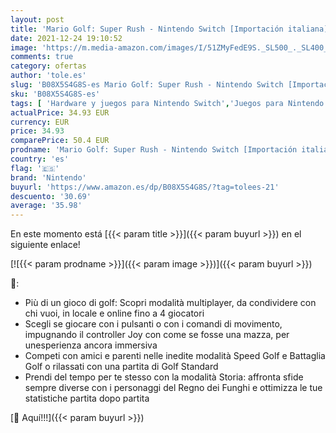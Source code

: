 ```yaml
---
layout: post
title: 'Mario Golf: Super Rush - Nintendo Switch [Importación italiana]'
date: 2021-12-24 19:10:52
image: 'https://m.media-amazon.com/images/I/51ZMyFedE9S._SL500_._SL400_.jpg'
comments: true
category: ofertas
author: 'tole.es'
slug: 'B08X5S4G8S-es Mario Golf: Super Rush - Nintendo Switch [Importación...'
sku: 'B08X5S4G8S-es'
tags: [ 'Hardware y juegos para Nintendo Switch','Juegos para Nintendo Switch','Videojuegos','nintendo', ]
actualPrice: 34.93 EUR
currency: EUR
price: 34.93
comparePrice: 50.4 EUR
prodname: 'Mario Golf: Super Rush - Nintendo Switch [Importación italiana]'
country: 'es'
flag: '🇪🇸'
brand: 'Nintendo'
buyurl: 'https://www.amazon.es/dp/B08X5S4G8S/?tag=tolees-21'
descuento: '30.69'
average: '35.98'
---
```


En este momento está [{{< param title >}}]({{< param buyurl >}}) en el siguiente enlace!

[![{{< param prodname >}}]({{< param image >}})]({{< param buyurl >}})

🔎:

- Più di un gioco di golf: Scopri modalità multiplayer, da condividere con chi vuoi, in locale e online fino a 4 giocatori
- Scegli se giocare con i pulsanti o con i comandi di movimento, impugnando il controller Joy con come se fosse una mazza, per unesperienza ancora immersiva
- Competi con amici e parenti nelle inedite modalità Speed Golf e Battaglia Golf o rilassati con una partita di Golf Standard
- Prendi del tempo per te stesso con la modalità Storia: affronta sfide sempre diverse con i personaggi del Regno dei Funghi e ottimizza le tue statistiche partita dopo partita

[🛒 Aquí!!!]({{< param buyurl >}})

